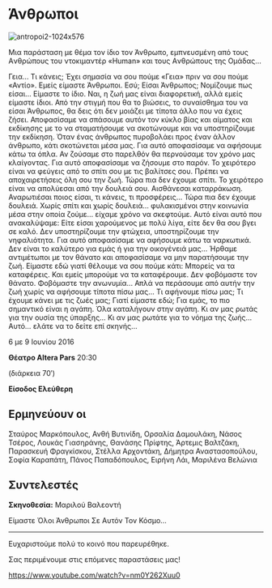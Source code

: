 # Άνθρωποι

![antropoi2-1024x576](https://github.com/theatrikiopa/theatrikiopa.eu/assets/16403754/f00b6286-854b-4a5f-8b1c-164d3e5a4c9a)

Μια παράσταση με θέμα τον ίδιο τον Άνθρωπο, εμπνευσμένη από τους Aνθρώπους του ντοκιμαντέρ «Human» και τους Aνθρώπους της Ομάδας…

Γεια… Τι κάνεις; Έχει σημασία να σου πούμε «Γεια» πριν να σου πούμε «Αντίο». Εμείς είμαστε Άνθρωποι. Εσύ; Είσαι Άνθρωπος; Νομίζουμε πως είσαι… Είμαστε το ίδιο. Ναι, η ζωή μας είναι διαφορετική, αλλά εμείς είμαστε ίδιοι. Από την στιγμή που θα το βιώσεις, το συναίσθημα του να είσαι Άνθρωπος, θα δεις ότι δεν μοιάζει με τίποτα άλλο που να έχεις ζήσει. Αποφασίσαμε να σπάσουμε αυτόν τον κύκλο βίας και αίματος και εκδίκησης με το να σταματήσουμε να σκοτώνουμε και να υποστηρίζουμε την εκδίκηση. Όταν ένας άνθρωπος πυροβολάει προς έναν άλλον άνθρωπο, κάτι σκοτώνεται μέσα μας. Για αυτό αποφασίσαμε να αφήσουμε κάτω τα όπλα. Αν ζούσαμε στο παρελθόν θα περνούσαμε τον χρόνο μας κλαίγοντας. Για αυτό αποφασίσαμε να ζήσουμε στο παρόν. Το χειρότερο είναι να φεύγεις από το σπίτι σου με τις βαλίτσες σου. Πρέπει να αποχαιρετήσεις όλη σου την ζωή. Τώρα πια δεν έχουμε σπίτι. Το χειρότερο είναι να απολύεσαι από την δουλειά σου. Αισθάνεσαι καταρράκωση. Αναρωτιέσαι ποιος είσαι, τι κάνεις, τι προσφέρεις… Τώρα πια δεν έχουμε δουλειά. Χωρίς σπίτι και χωρίς δουλειά… φυλακισμένοι στην κοινωνία μέσα στην οποία ζούμε… είχαμε χρόνο να σκεφτούμε. Αυτό είναι αυτό που ανακαλύψαμε: Είτε είσαι χαρούμενος με πολύ λίγα, είτε δεν θα σου βγει σε καλό. Δεν υποστηρίζουμε την φτώχεια, υποστηρίζουμε την νηφαλιότητα. Για αυτό αποφασίσαμε να αφήσουμε κάτω τα ναρκωτικά. Δεν είναι το καλύτερο για εμάς ή για την οικογένειά μας… Ήρθαμε αντιμέτωποι με τον θάνατο και αποφασίσαμε να μην παρατήσουμε την ζωή. Είμαστε εδώ γιατί θέλουμε να σου πούμε κάτι: Μπορείς να τα καταφέρεις. Και εμείς μπορούμε να τα καταφέρουμε. Δεν φοβόμαστε τον θάνατο. Φοβόμαστε την ανωνυμία… Απλά να περάσουμε από αυτήν την ζωή χωρίς να αφήσουμε τίποτα πίσω μας… Τι αφήνουμε πίσω μας; Τι έχουμε κάνει με τις ζωές μας; Γιατί είμαστε εδώ; Για εμάς, το πιο σημαντικό είναι η αγάπη. Όλα καταλήγουν στην αγάπη. Κι αν μας ρωτάς για την ουσία της ύπαρξης… Κι αν μας ρωτάτε για το νόημα της ζωής… Αυτό… ελάτε να το δείτε επί σκηνής…

6 με 9 Ιουνίου 2016

**Θέατρο Altera Pars** 20:30

(διάρκεια 70′)

**Είσοδος Ελεύθερη**

## Ερμηνεύουν οι
Σταύρος Μαρκόπουλος, Ανθή Βυτινίδη, Ορσαλία Δαμουλάκη, Νάσος Τσέρος, Λουκάς Γιασηράνης, Θανάσης Πρίφτης, Άρτεμις Βαλτζάκη, Παρασκευή Φραγκίσκου, Στέλλα Αρχοντάκη, Δήμητρα Αναστασοπούλου, Σοφία Καραπάτη, Πάνος Παπαδόπουλος, Ειρήνη Λάι, Μαριλένα Βελώνια

## Συντελεστές
**Σκηνοθεσία:** Μαριλού Βαλεοντή

Είμαστε Όλοι Άνθρωποι Σε Αυτόν Τον Κόσμο…

***

Ευχαριστούμε πολύ το κοινό που παρευρέθηκε.

Σας περιμένουμε στις επόμενες παραστάσεις μας!

https://www.youtube.com/watch?v=nm0Y262Xuu0

